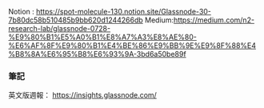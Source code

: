 Notion : https://spot-molecule-130.notion.site/Glassnode-30-7b80dc58b510485b9bb620d1244266db
Medium:https://medium.com/n2-research-lab/glassnode-0728-%E9%80%B1%E5%A0%B1%E8%A7%A3%E8%AE%80-%E6%AF%8F%E9%80%B1%E4%BE%86%E9%BB%9E%E9%8F%88%E4%B8%8A%E6%95%B8%E6%93%9A-3bd6a50be89f

### 筆記
英文版週報：
https://insights.glassnode.com/
